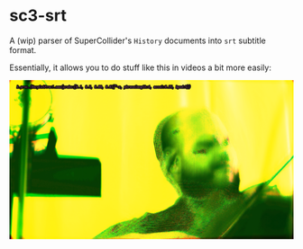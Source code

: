 # sc3-srt

A (wip) parser of SuperCollider's `History` documents into `srt` subtitle format.

Essentially, it allows you to do stuff like this in videos a bit more easily:

![](https://github.com/SacredData/sc3-srt/blob/master/example.png)
